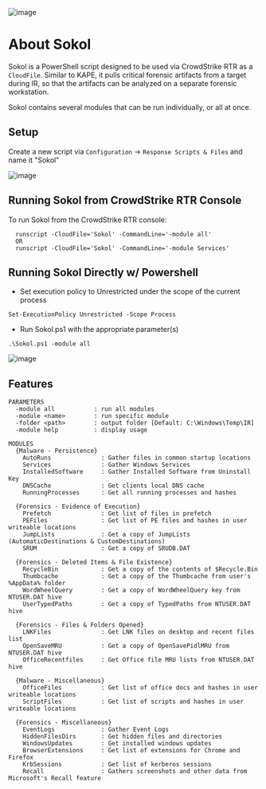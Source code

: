 ![image](https://github.com/Analyzer1x7000/Sokol/assets/103800652/0565b017-9211-4a1f-91ab-97a03677fa3e)


# About Sokol
Sokol is a PowerShell script designed to be used via CrowdStrike RTR as a `CloudFile`. Similar to KAPE, it pulls critical forensic artifacts from a target during IR, so that the artifacts can be analyzed on a separate forensic workstation.

Sokol contains several modules that can be run individually, or all at once.

## Setup
Create a new script via `Configuration` -> `Response Scripts & Files` and name it "Sokol"

![image](https://github.com/Analyzer1x7000/Sokol/assets/103800652/b0b05280-712d-4aaa-bd32-8f8842a13691)

## Running Sokol from CrowdStrike RTR Console

To run Sokol from the CrowdStrike RTR console:
```
  runscript -CloudFile='Sokol' -CommandLine='-module all'
  OR 
  runscript -CloudFile='Sokol' -CommandLine='-module Services'
```

## Running Sokol Directly w/ Powershell

- Set execution policy to Unrestricted under the scope of the current process

`Set-ExecutionPolicy Unrestricted -Scope Process`

- Run Sokol.ps1 with the appropriate parameter(s)

`.\Sokol.ps1 -module all`

![image](https://github.com/Analyzer1x7000/Sokol/assets/103800652/3628e476-7e22-4449-be65-1f672ebff4b0)

## Features
```
PARAMETERS
  -module all           : run all modules
  -module <name>        : run specific module
  -folder <path>        : output folder [Default: C:\Windows\Temp\IR]
  -module help          : display usage

MODULES
  {Malware - Persistence}
    AutoRuns              : Gather files in common startup locations
    Services              : Gather Windows Services
    InstalledSoftware     : Gather Installed Software from Uninstall Key
    DNSCache              : Get clients local DNS cache
    RunningProcesses      : Get all running processes and hashes
  
  {Forensics - Evidence of Execution}
    Prefetch              : Get list of files in prefetch
    PEFiles               : Get list of PE files and hashes in user writeable locations
    JumpLists             : Get a copy of JumpLists (AutomaticDestinations & CustomDestinations)
    SRUM                  : Get a copy of SRUDB.DAT
  
  {Forensics - Deleted Items & File Existence}
    RecycleBin            : Get a copy of the contents of $Recycle.Bin
    Thumbcache            : Get a copy of the Thumbcache from user's %AppData% folder
    WordWheelQuery        : Get a copy of WordWheelQuery key from NTUSER.DAT hive
    UserTypedPaths        : Get a copy of TypedPaths from NTUSER.DAT hive
  
  {Forensics - Files & Folders Opened}
    LNKFiles              : Get LNK files on desktop and recent files list
    OpenSaveMRU           : Get a copy of OpenSavePidlMRU from NTUSER.DAT hive
    OfficeRecentfiles     : Get Office file MRU lists from NTUSER.DAT hive
  
  {Malware - Miscellaneous}
    OfficeFiles           : Get list of office docs and hashes in user writeable locations
    ScriptFiles           : Get list of scripts and hashes in user writeable locations
  
  {Forensics - Miscellaneous}
    EventLogs             : Gather Event Logs
    HiddenFilesDirs       : Get hidden files and directories
    WindowsUpdates        : Get installed windows updates
    BrowserExtensions     : Get list of extensions for Chrome and Firefox
    KrbSessions           : Get list of kerberos sessions
    Recall                : Gathers screenshots and other data from Microsoft's Recall feature  
```

